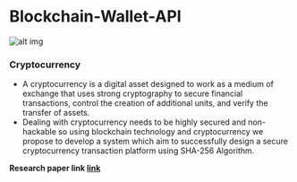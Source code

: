 # Blockchain-Wallet-API
![alt img](https://www.tibco.com/blog/wp-content/uploads/2018/02/enterprise-blockchain.png)<br>

### Cryptocurrency
* A cryptocurrency is a digital asset designed to work as a medium of exchange that uses strong cryptography to secure financial transactions, control the creation of additional units, and verify the transfer of assets.
* Dealing with cryptocurrency needs to be highly secured and non-hackable so using blockchain technology and cryptocurrency we propose to develop a system which aim to successfully design a secure cryptocurrency transaction platform using SHA-256 Algorithm. 

<b>Research paper link [link](https://ieeexplore.ieee.org/document/8711727) </b>
